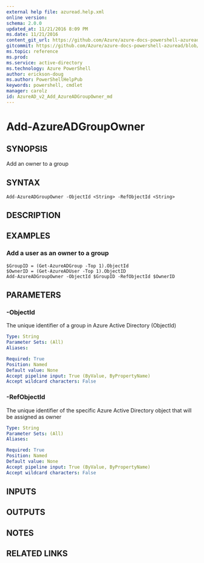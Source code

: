 ```yaml
---
external help file: azuread.help.xml
online version: 
schema: 2.0.0
updated_at: 11/21/2016 8:09 PM
ms.date: 11/21/2016
content_git_url: https://github.com/Azure/azure-docs-powershell-azuread/blob/master/Azure%20AD%20Cmdlets/AzureAD/v2/Add-AzureADGroupOwner.md
gitcommit: https://github.com/Azure/azure-docs-powershell-azuread/blob/e79870303c4a5b18f88c61a5fe206bd45af8c480/Azure%20AD%20Cmdlets/AzureAD/v2/Add-AzureADGroupOwner.md
ms.topic: reference
ms.prod: 
ms.service: active-directory
ms.technology: Azure PowerShell
author: erickson-doug
ms.author: PowerShellHelpPub
keywords: powershell, cmdlet
manager: carolz
id: AzureAD_v2_Add_AzureADGroupOwner_md
---
```


# Add-AzureADGroupOwner

## SYNOPSIS
Add an owner to a group

## SYNTAX

```
Add-AzureADGroupOwner -ObjectId <String> -RefObjectId <String>
```

## DESCRIPTION

## EXAMPLES

### Add a user as an owner to a group
```
$GroupID = (Get-AzureADGroup -Top 1).ObjectId
$OwnerID = (Get-AzureADUser -Top 1).ObjectID
Add-AzureADGroupOwner -ObjectId $GroupID -RefObjectId $OwnerID
```

## PARAMETERS

### -ObjectId
The unique identifier of a group in Azure Active Directory (ObjectId)

```yaml
Type: String
Parameter Sets: (All)
Aliases: 

Required: True
Position: Named
Default value: None
Accept pipeline input: True (ByValue, ByPropertyName)
Accept wildcard characters: False
```

### -RefObjectId
The unique identifier of the specific Azure Active Directory object that will be assigned as owner

```yaml
Type: String
Parameter Sets: (All)
Aliases: 

Required: True
Position: Named
Default value: None
Accept pipeline input: True (ByValue, ByPropertyName)
Accept wildcard characters: False
```

## INPUTS

## OUTPUTS

## NOTES

## RELATED LINKS

